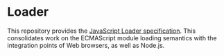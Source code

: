 # Loader

This repository provides the [JavaScript Loader specification](http://tc39.github.io/loader).
This consolidates work on the ECMAScript module loading semantics with the integration
points of Web browsers, as well as Node.js.
